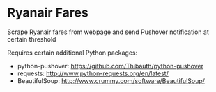 Ryanair Fares
=============

Scrape Ryanair fares from webpage and send Pushover notification at certain threshold

Requires certain additional Python packages:
  * python-pushover: https://github.com/Thibauth/python-pushover
  * requests: http://www.python-requests.org/en/latest/
  * BeautifulSoup: http://www.crummy.com/software/BeautifulSoup/
